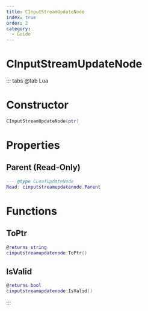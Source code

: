 ```yaml
---
title: CInputStreamUpdateNode
index: true
order: 2
category:
  - Guide
---
```


# CInputStreamUpdateNode

::: tabs
@tab Lua
# Constructor
```lua
CInputStreamUpdateNode(ptr)
```
# Properties
## Parent (Read-Only)
```lua
--- @type CLeafUpdateNode
Read: cinputstreamupdatenode.Parent
```
# Functions
## ToPtr
```lua
@returns string
cinputstreamupdatenode:ToPtr()
```
## IsValid
```lua
@returns bool
cinputstreamupdatenode:IsValid()
```

:::